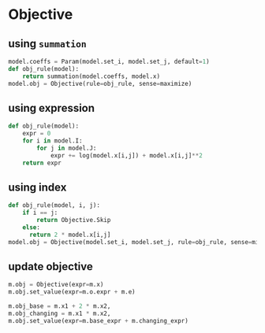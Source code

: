 # Objective

## using `summation`
```py
model.coeffs = Param(model.set_i, model.set_j, default=1) 
def obj_rule(model):
    return summation(model.coeffs, model.x)
model.obj = Objective(rule=obj_rule, sense=maximize)
```

## using expression
```py
def obj_rule(model):
    expr = 0
    for i in model.I:
        for j in model.J:
            expr += log(model.x[i,j]) + model.x[i,j]**2
    return expr
```

## using index
```py
def obj_rule(model, i, j):
    if i == j:
        return Objective.Skip
    else:
      return 2 * model.x[i,j]
model.obj = Objective(model.set_i, model.set_j, rule=obj_rule, sense=minimize)
```

## update objective
```py
m.obj = Objective(expr=m.x)
m.obj.set_value(expr=m.o.expr + m.e)

m.obj_base = m.x1 + 2 * m.x2, 
m.obj_changing = m.x1 * m.x2, 
m.obj.set_value(expr=m.base_expr + m.changing_expr)
```
